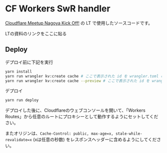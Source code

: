# CF Workers SwR handler

[Cloudflare Meetup Nagoya Kick Off!](https://cfm-cts.connpass.com/event/275121/) の LT で使用したソースコードです。

LTの資料のリンクをここに貼る

## Deploy

デプロイ前に下記を実行
```bash
yarn install
yarn run wrangler kv:create cache # ここで表示された id を wrangler.toml の id に記載する
yarn run wrangler kv:create cache --preview # ここで表示された id を wrangler.toml の preview_id に記載する
```

デプロイ
```bash
yarn run deploy
```

デプロイした後に、Cloudflareのウェブコンソールを開いて、「Workers Routes」から任意のルートにプロキシーとして動作するようにセットしてください。

またオリジンは、`Cache-Control: public, max-age=x, stale-while-revalidate=x` (xは任意の秒数) をレスポンスヘッダーに含めるようにしてください。